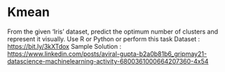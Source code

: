 # Kmean
From the given ‘Iris’ dataset, predict the optimum number of clusters and represent it visually. 
Use R or Python or perform this task
Dataset : https://bit.ly/3kXTdox
Sample Solution : https://www.linkedin.com/posts/aviral-gupta-b2a0b81b6_gripmay21-datascience-machinelearning-activity-6800361000664207360-4x54
